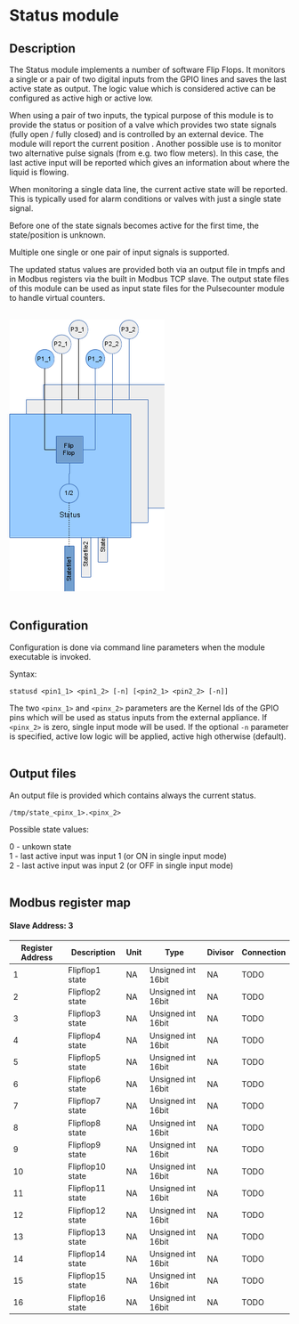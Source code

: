 # Status module

## Description

The Status module implements a number of software Flip Flops. It monitors a single or a pair of two digital inputs from the GPIO lines and saves the last active state as output. The logic value which is considered active can be configured as active high or active low.  

When using a pair of two inputs, the typical purpose of this module is to provide the status or position of a valve which provides two state signals (fully open / fully closed) and is controlled by an external device. The module will report the current position . Another possible use is to monitor two alternative pulse signals (from e.g. two flow meters). In this case, the last active input will be reported which gives an information about where the liquid is flowing.  

When monitoring a single data line, the current active state will be reported. This is typically used for alarm conditions or valves with just a single state signal.  

Before one of the state signals becomes active for the first time, the state/position is unknown.  

Multiple one single or one pair of input signals is supported.  

The updated status values are provided both via an output file in tmpfs and in Modbus registers via the built in Modbus TCP slave. The output state files of this module can be used as input state files for the Pulsecounter module to handle virtual counters.  
&nbsp;

![Status module](pictures/module-status.png)  
&nbsp;


## Configuration

Configuration is done via command line parameters when the module executable is invoked.  

Syntax:  

    statusd <pin1_1> <pin1_2> [-n] [<pin2_1> <pin2_2> [-n]]

The two `<pinx_1>` and `<pinx_2>` parameters are the Kernel Ids of the GPIO pins which will be used as status inputs from the external appliance. If `<pinx_2>` is zero, single input mode will be used. If the optional `-n` parameter is specified, active low logic will be applied, active high otherwise (default).  
&nbsp;


## Output files
An output file is provided which contains always the current status.  

    /tmp/state_<pinx_1>.<pinx_2>

Possible state values:  

0 - unkown state  
1 - last active input was input 1 (or ON in single input mode)  
2 - last active input was input 2 (or OFF in single input mode)  
&nbsp;


## Modbus register map

#### Slave Address: 3

Register Address | Description | Unit | Type           | Divisor | Connection
-----------------|-------------|------|----------------|---------|-----------
1                |Flipflop1 state |NA|Unsigned int 16bit|NA|TODO
2                |Flipflop2 state |NA|Unsigned int 16bit|NA|TODO
3                |Flipflop3 state |NA|Unsigned int 16bit|NA|TODO
4                |Flipflop4 state |NA|Unsigned int 16bit|NA|TODO
5                |Flipflop5 state |NA|Unsigned int 16bit|NA|TODO
6                |Flipflop6 state |NA|Unsigned int 16bit|NA|TODO
7                |Flipflop7 state |NA|Unsigned int 16bit|NA|TODO
8                |Flipflop8 state |NA|Unsigned int 16bit|NA|TODO
9                |Flipflop9 state |NA|Unsigned int 16bit|NA|TODO
10               |Flipflop10 state |NA|Unsigned int 16bit|NA|TODO
11               |Flipflop11 state |NA|Unsigned int 16bit|NA|TODO
12               |Flipflop12 state |NA|Unsigned int 16bit|NA|TODO
13               |Flipflop13 state |NA|Unsigned int 16bit|NA|TODO
14               |Flipflop14 state |NA|Unsigned int 16bit|NA|TODO
15               |Flipflop15 state |NA|Unsigned int 16bit|NA|TODO
16               |Flipflop16 state |NA|Unsigned int 16bit|NA|TODO
